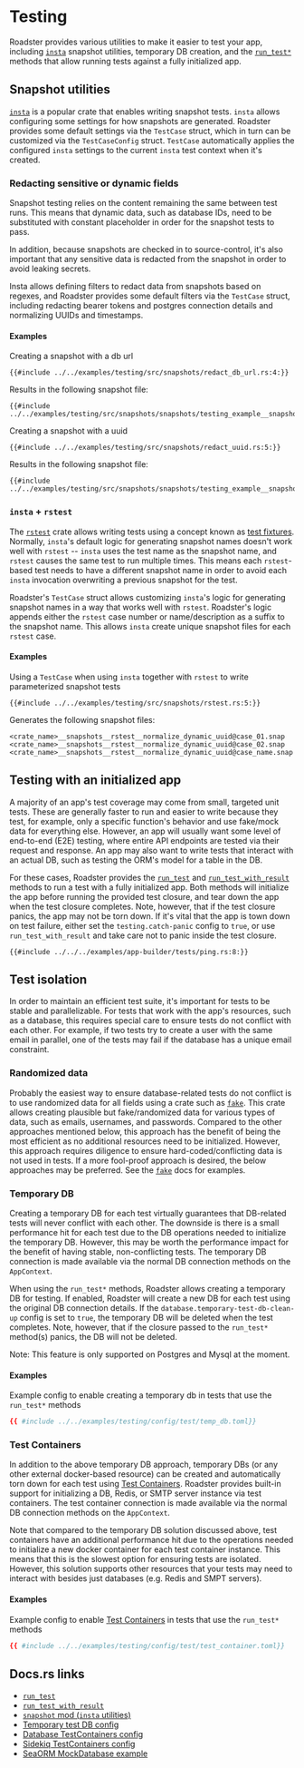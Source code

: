 # Testing

<!-- Todo: add docs.rs links -->

Roadster provides various utilities to make it easier to test your app, including [`insta`](https://docs.rs/insta)
snapshot utilities, temporary DB creation, and the [
`run_test*`](https://docs.rs/roadster/0.7.0-beta/roadster/app/fn.run_test.html) methods that allow running tests against
a fully initialized app.

## Snapshot utilities

[`insta`](https://docs.rs/insta) is a popular crate that enables writing snapshot tests. `insta` allows configuring some
settings for how snapshots are generated. Roadster provides some default settings via the `TestCase` struct, which
in turn can be customized via the `TestCaseConfig` struct. `TestCase` automatically applies the configured `insta`
settings to the current `insta` test context when it's created.

### Redacting sensitive or dynamic fields

Snapshot testing relies on the content remaining the same between test runs. This means that dynamic data, such as
database IDs, need to be substituted with constant placeholder in order for the snapshot tests to pass.

In addition, because snapshots are checked in to source-control, it's also important that any sensitive data is redacted
from the snapshot in order to avoid leaking secrets.

Insta allows defining filters to redact data from snapshots based on regexes, and Roadster provides some default filters
via the `TestCase` struct, including redacting bearer tokens and postgres connection details and normalizing UUIDs and
timestamps.

#### Examples

Creating a snapshot with a db url

```rust,ignore
{{#include ../../examples/testing/src/snapshots/redact_db_url.rs:4:}}
```

Results in the following snapshot file:

```text
{{#include ../../examples/testing/src/snapshots/snapshots/testing_example__snapshots__redact_db_url__redact_sensitive_db_url@redact_sensitive_db_url.snap}}
```

Creating a snapshot with a uuid

```rust,ignore
{{#include ../../examples/testing/src/snapshots/redact_uuid.rs:5:}}
```

Results in the following snapshot file:

```text
{{#include ../../examples/testing/src/snapshots/snapshots/testing_example__snapshots__redact_uuid__normalize_dynamic_uuid@normalize_dynamic_uuid.snap}}
```

### `insta` + `rstest`

The [`rstest`](https://docs.rs/rstest) crate allows writing tests using a concept known
as [test fixtures](https://en.wikipedia.org/wiki/Test_fixture#Software). Normally, `insta`'s default logic for
generating snapshot names doesn't work well with `rstest` -- `insta` uses the test name as the snapshot name, and
`rstest` causes the same test to run multiple times. This means each `rstest`-based test needs to have a different
snapshot name in order to avoid each `insta` invocation overwriting a previous snapshot for the test.

Roadster's `TestCase` struct allows customizing `insta`'s logic for generating snapshot names in a way that works well
with `rstest`. Roadster's logic appends either the `rstest` case number or name/description as a suffix to the snapshot
name. This allows `insta` create unique snapshot files for each `rstest` case.

#### Examples

Using a `TestCase` when using `insta` together with `rstest` to write parameterized snapshot tests

```rust,ignore
{{#include ../../examples/testing/src/snapshots/rstest.rs:5:}}
```

Generates the following snapshot files:

```text
<crate_name>__snapshots__rstest__normalize_dynamic_uuid@case_01.snap
<crate_name>__snapshots__rstest__normalize_dynamic_uuid@case_02.snap
<crate_name>__snapshots__rstest__normalize_dynamic_uuid@case_name.snap
```

## Testing with an initialized app

A majority of an app's test coverage may come from small, targeted unit tests. These are generally faster to run and
easier to write because they test, for example, only a specific function's behavior and use fake/mock data for
everything else. However, an app will usually want some level of end-to-end (E2E) testing, where entire API endpoints
are tested via their request and response. An app may also want to write tests that interact with an actual DB, such
as testing the ORM's model for a table in the DB.

For these cases, Roadster provides the [`run_test`](https://docs.rs/roadster/0.7.0-beta/roadster/app/fn.run_test.html)
and [`run_test_with_result`](https://docs.rs/roadster/0.7.0-beta/roadster/app/fn.run_test_with_result.html) methods
to run a test with a fully initialized app. Both methods will initialize the app before running the provided test
closure, and tear down the app when the test closure completes. Note, however, that if the test closure panics, the
app may not be torn down. If it's vital that the app is town down on test failure, either set the `testing.catch-panic`
config to `true`, or use `run_test_with_result` and take care not to panic inside the test closure.

```rust,ignore
{{#include ../../../examples/app-builder/tests/ping.rs:8:}}
```

## Test isolation

In order to maintain an efficient test suite, it's important for tests to be stable and parallelizable. For tests that
work with the app's resources, such as a database, this requires special care to ensure tests do not conflict with each
other. For example, if two tests try to create a user with the same email in parallel, one of the tests may fail if the
database has a unique email constraint.

### Randomized data

Probably the easiest way to ensure database-related tests do not conflict is to use randomized data for all fields using
a crate such as [`fake`](https://docs.rs/fake). This crate allows creating plausible but fake/randomized data for
various types of data, such as emails, usernames, and passwords. Compared to the other approaches mentioned below, this
approach has the benefit of being the most efficient as no additional resources need to be initialized. However, this
approach requires diligence to ensure hard-coded/conflicting data is not used in tests. If a more fool-proof approach is
desired, the below approaches may be preferred. See the [`fake`](https://docs.rs/fake) docs for examples.

### Temporary DB

Creating a temporary DB for each test virtually guarantees that DB-related tests will never conflict with each other.
The downside is there is a small performance hit for each test due to the DB operations needed to initialize the
temporary DB. However, this may be worth the performance impact for the benefit of having stable, non-conflicting tests.
The temporary DB connection is made available via the normal DB connection methods on the `AppContext`.

When using the `run_test*` methods, Roadster allows creating a temporary DB for testing. If enabled, Roadster will
create a new DB for each test using the original DB connection details. If the `database.temporary-test-db-clean-up`
config is set to `true`, the temporary DB will be deleted when the test completes. Note, however, that if the closure
passed to the `run_test*` method(s) panics, the DB will not be deleted.

Note: This feature is only supported on Postgres and Mysql at the moment.

#### Examples

Example config to enable creating a temporary db in tests that use the `run_test*` methods

```toml
{{ #include ../../examples/testing/config/test/temp_db.toml}}
```

### Test Containers

In addition to the above temporary DB approach, temporary DBs (or any other external docker-based resource) can be
created and automatically torn down for each test using [Test Containers](https://testcontainers.com/). Roadster
provides built-in support for initializing a DB, Redis, or SMTP server instance via test containers. The test container
connection is made available via the normal DB connection methods on the `AppContext`.

Note that compared to the temporary DB solution discussed above, test containers have an additional performance hit due
to the operations needed to initialize a new docker container for each test container instance. This means that this is
the slowest option for ensuring tests are isolated. However, this solution supports other resources that your tests
may need to interact with besides just databases (e.g. Redis and SMPT servers).

#### Examples

Example config to enable [Test Containers](https://testcontainers.com/) in tests that use the `run_test*` methods

```toml
{{ #include ../../examples/testing/config/test/test_container.toml}}
```

## Docs.rs links

- [`run_test`](https://docs.rs/roadster/0.7.0-beta/roadster/app/fn.run_test.html)
- [`run_test_with_result`](https://docs.rs/roadster/0.7.0-beta/roadster/app/fn.run_test_with_result.html)
- [`snapshot` mod (`insta` utilities)](https://docs.rs/roadster/latest/roadster/testing/snapshot/index.html)
- [Temporary test DB config](https://docs.rs/roadster/0.7.0-beta/roadster/config/database/struct.Database.html#structfield.temporary_test_db)
- [Database TestContainers config](https://docs.rs/roadster/latest/roadster/config/database/struct.Database.html#structfield.test_container)
- [Sidekiq TestContainers config](https://docs.rs/roadster/latest/roadster/config/service/worker/sidekiq/struct.Redis.html#structfield.test_container)
- [SeaORM MockDatabase example](https://github.com/roadster-rs/roadster/blob/df7cd821021a63766eb4e902e6025efaabe95177/examples/full/src/model/user.rs#L36-L42)
